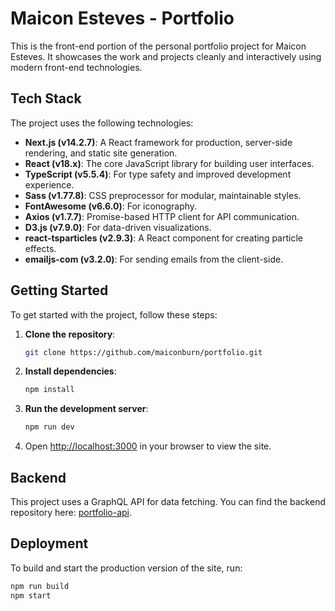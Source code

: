 # Maicon Esteves - Portfolio

This is the front-end portion of the personal portfolio project for Maicon Esteves. It showcases the work and projects cleanly and interactively using modern front-end technologies.

## Tech Stack

The project uses the following technologies:

- **Next.js (v14.2.7)**: A React framework for production, server-side rendering, and static site generation.
- **React (v18.x)**: The core JavaScript library for building user interfaces.
- **TypeScript (v5.5.4)**: For type safety and improved development experience.
- **Sass (v1.77.8)**: CSS preprocessor for modular, maintainable styles.
- **FontAwesome (v6.6.0)**: For iconography.
- **Axios (v1.7.7)**: Promise-based HTTP client for API communication.
- **D3.js (v7.9.0)**: For data-driven visualizations.
- **react-tsparticles (v2.9.3)**: A React component for creating particle effects.
- **emailjs-com (v3.2.0)**: For sending emails from the client-side.

## Getting Started

To get started with the project, follow these steps:

1. **Clone the repository**:
    ```bash
    git clone https://github.com/maiconburn/portfolio.git
    ```

2. **Install dependencies**:
    ```bash
    npm install
    ```

3. **Run the development server**:
    ```bash
    npm run dev
    ```

4. Open [http://localhost:3000](http://localhost:3000) in your browser to view the site.

## Backend

This project uses a GraphQL API for data fetching. You can find the backend repository here: [portfolio-api](https://github.com/maiconburn/portfolio-api).

## Deployment

To build and start the production version of the site, run:

```bash
npm run build
npm start
